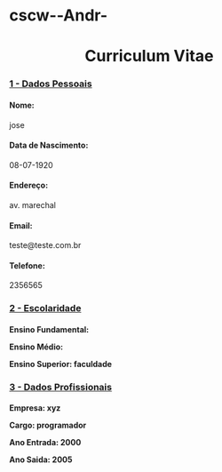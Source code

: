 # cscw--Andr-

<html>

<head>

<title>teste </title>

</head>

<body>


<h1 align = 'center' <b> Curriculum Vitae </h4></b>

<h3><b> <u>1 - Dados Pessoais</u></b></h3>

<h4><b>Nome:</b><br></h4>jose <br>

<h4>Data de Nascimento:</h4>08-07-1920

<h4>Endereço: </h4> av. marechal

<h4>Email:</h4> teste@teste.com.br
<h4>Telefone: </h4>2356565

<h3><b> <u>2 - Escolaridade </u></b></h3>

<h4>Ensino Fundamental:<p>
Ensino Médio:<p>
<b>Ensino Superior: faculdade </h4>


<h3><b> <u>3 - Dados Profissionais </h3></b> </u>

<h4><b>Empresa: xyz</b><p>
Cargo: programador<p>
Ano Entrada: 2000 <p>
Ano Saida: 2005 <p>
</h4></b>



</body>

</html>

